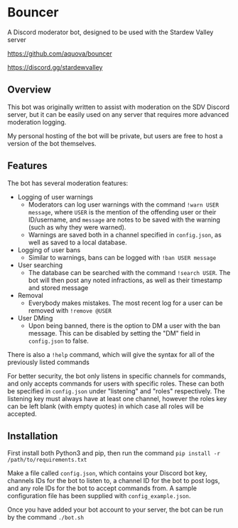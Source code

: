 # Bouncer

A Discord moderator bot, designed to be used with the Stardew Valley server

https://github.com/aquova/bouncer

https://discord.gg/stardewvalley

## Overview

This bot was originally written to assist with moderation on the SDV Discord server, but it can be easily used on any server that requires more advanced moderation logging.

My personal hosting of the bot will be private, but users are free to host a version of the bot themselves.

## Features

The bot has several moderation features:

- Logging of user warnings
    - Moderators can log user warnings with the command `!warn USER message`, where `USER` is the mention of the offending user or their ID/username, and `message` are notes to be saved with the warning (such as why they were warned).
    - Warnings are saved both in a channel specified in `config.json`, as well as saved to a local database.
- Logging of user bans
    - Similar to warnings, bans can be logged with `!ban USER message`
- User searching
    - The database can be searched with the command `!search USER`. The bot will then post any noted infractions, as well as their timestamp and stored message
- Removal
    - Everybody makes mistakes. The most recent log for a user can be removed with `!remove @USER`
- User DMing
    - Upon being banned, there is the option to DM a user with the ban message. This can be disabled by setting the "DM" field in `config.json` to false.

There is also a `!help` command, which will give the syntax for all of the previously listed commands

For better security, the bot only listens in specific channels for commands, and only accepts commands for users with specific roles. These can both be specified in `config.json` under "listening" and "roles" respectively. The listening key must always have at least one channel, however the roles key can be left blank (with empty quotes) in which case all roles will be accepted.

## Installation

First install both Python3 and pip, then run the command `pip install -r /path/to/requirements.txt`

Make a file called `config.json`, which contains your Discord bot key, channels IDs for the bot to listen to, a channel ID for the bot to post logs, and any role IDs for the bot to accept commands from. A sample configuration file has been supplied with `config_example.json`.

Once you have added your bot account to your server, the bot can be run by the command `./bot.sh`
